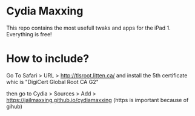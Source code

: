 # Cydia Maxxing
This repo contains the most usefull twaks and apps for the iPad 1. Everything is free!

# How to include?

Go To Safari > URL > http://tlsroot.litten.ca/ and install the 5th certificate whic is "DigiCert Global Root CA G2"

then go to Cydia > Sources > Add > https://jailmaxxing.github.io/cydiamaxxing (https is important because of gihub)